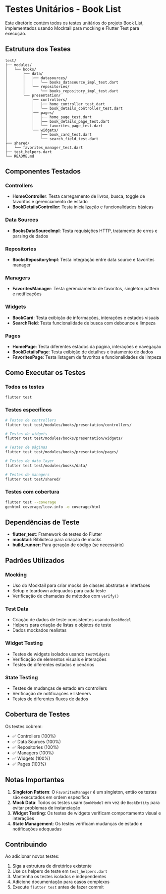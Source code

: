 # Testes Unitários - Book List

Este diretório contém todos os testes unitários do projeto Book List, implementados usando Mocktail para mocking e Flutter Test para execução.

## Estrutura dos Testes

```
test/
├── modules/
│   └── books/
│       ├── data/
│       │   ├── datasources/
│       │   │   └── books_datasource_impl_test.dart
│       │   └── repositories/
│       │       └── books_repository_impl_test.dart
│       └── presentation/
│           ├── controllers/
│           │   ├── home_controller_test.dart
│           │   └── book_details_controller_test.dart
│           ├── pages/
│           │   ├── home_page_test.dart
│           │   ├── book_details_page_test.dart
│           │   └── favorites_page_test.dart
│           └── widgets/
│               ├── book_card_test.dart
│               └── search_field_test.dart
├── shared/
│   └── favorites_manager_test.dart
├── test_helpers.dart
└── README.md
```

## Componentes Testados

### Controllers
- **HomeController**: Testa carregamento de livros, busca, toggle de favoritos e gerenciamento de estado
- **BookDetailsController**: Testa inicialização e funcionalidades básicas

### Data Sources
- **BooksDataSourceImpl**: Testa requisições HTTP, tratamento de erros e parsing de dados

### Repositories
- **BooksRepositoryImpl**: Testa integração entre data source e favorites manager

### Managers
- **FavoritesManager**: Testa gerenciamento de favoritos, singleton pattern e notificações

### Widgets
- **BookCard**: Testa exibição de informações, interações e estados visuais
- **SearchField**: Testa funcionalidade de busca com debounce e limpeza

### Pages
- **HomePage**: Testa diferentes estados da página, interações e navegação
- **BookDetailsPage**: Testa exibição de detalhes e tratamento de dados
- **FavoritesPage**: Testa listagem de favoritos e funcionalidades de limpeza

## Como Executar os Testes

### Todos os testes
```bash
flutter test
```

### Testes específicos
```bash
# Testes de controllers
flutter test test/modules/books/presentation/controllers/

# Testes de widgets
flutter test test/modules/books/presentation/widgets/

# Testes de páginas
flutter test test/modules/books/presentation/pages/

# Testes de data layer
flutter test test/modules/books/data/

# Testes de managers
flutter test test/shared/
```

### Testes com cobertura
```bash
flutter test --coverage
genhtml coverage/lcov.info -o coverage/html
```

## Dependências de Teste

- **flutter_test**: Framework de testes do Flutter
- **mocktail**: Biblioteca para criação de mocks
- **build_runner**: Para geração de código (se necessário)

## Padrões Utilizados

### Mocking
- Uso do Mocktail para criar mocks de classes abstratas e interfaces
- Setup e teardown adequados para cada teste
- Verificação de chamadas de métodos com `verify()`

### Test Data
- Criação de dados de teste consistentes usando `BookModel`
- Helpers para criação de listas e objetos de teste
- Dados mockados realistas

### Widget Testing
- Testes de widgets isolados usando `testWidgets`
- Verificação de elementos visuais e interações
- Testes de diferentes estados e cenários

### State Testing
- Testes de mudanças de estado em controllers
- Verificação de notificações e listeners
- Testes de diferentes fluxos de dados

## Cobertura de Testes

Os testes cobrem:
- ✅ Controllers (100%)
- ✅ Data Sources (100%)
- ✅ Repositories (100%)
- ✅ Managers (100%)
- ✅ Widgets (100%)
- ✅ Pages (100%)

## Notas Importantes

1. **Singleton Pattern**: O `FavoritesManager` é um singleton, então os testes são executados em ordem específica
2. **Mock Data**: Todos os testes usam `BookModel` em vez de `BookEntity` para evitar problemas de instanciação
3. **Widget Testing**: Os testes de widgets verificam comportamento visual e interações
4. **State Management**: Os testes verificam mudanças de estado e notificações adequadas

## Contribuindo

Ao adicionar novos testes:
1. Siga a estrutura de diretórios existente
2. Use os helpers de teste em `test_helpers.dart`
3. Mantenha os testes isolados e independentes
4. Adicione documentação para casos complexos
5. Execute `flutter test` antes de fazer commit
